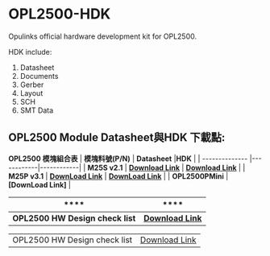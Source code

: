 # OPL2500-HDK
Opulinks official hardware development kit for OPL2500.

HDK include:
1. Datasheet
2. Documents  
3. Gerber  
4. Layout  
5. SCH  
6. SMT Data


## OPL2500 Module Datasheet與HDK 下載點:

**OPL2500 模塊組合表**
| **模塊料號(P/N)**    | **Datasheet** |**HDK** |
| -------------- |------------|------------|
| **M25S v2.1**      | **[Download Link](https://github.com/Opulinks-Tech/OPL2500A0-HDK/blob/main/OPL2500S-i5006_OP25%20datasheet_DSCN_1.0.pdf)**  | **[Download Link](https://github.com/Opulinks-Tech/OPL2500A0-HDK/blob/main/M25S%20V2.1.rar)** |
| **M25P v3.1**      | **[DownLoad Link](https://github.com/Opulinks-Tech/OPL2500A0-HDK/blob/main/OPL2500P-i5005_OP25_ePA%20datasheet_DSCN_1.0.pdf)** | **[DownLoad Link](https://github.com/Opulinks-Tech/OPL2500A0-HDK/blob/main/M25P-V3.1.rar)** | 
| **OPL2500PMini**  | **[DownLoad Link]** |

| ****    | **** |
| -------------- |------------|
**OPL2500 HW Design check list** | **[Download Link](https://github.com/Opulinks-Tech/OPL2500A0-HDK/blob/main/OPL2500%20HW%20Design%20check%20list_V2.0.xlsx)** | 


<table>
  <tr>
   <tr>
    <td>OPL2500 HW Design check list</td>
    <td><a href="https://github.com/Opulinks-Tech/OPL2500A0-HDK/blob/main/OPL2500%20HW%20Design%20check%20list_V2.0.xlsx">Download Link</a></td>
